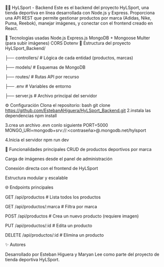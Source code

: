 🏋️‍♂️ HyLSport - Backend
Este es el backend del proyecto HyLSport, una tienda deportiva en línea desarrollada con Node.js y Express. Proporciona una API REST que permite gestionar productos por marca (Adidas, Nike, Puma, Reebok), manejar imágenes, y conectar con el frontend creado en React.

🚀 Tecnologías usadas
Node.js
Express.js
MongoDB + Mongoose
Multer (para subir imágenes)
CORS
Dotenv
📁 Estructura del proyecto
HyLSport_Backend/

├── controllers/ # Lógica de cada entidad (productos, marcas)

├── models/ # Esquemas de MongoDB

├── routes/ # Rutas API por recurso

├── .env # Variables de entorno

├── server.js # Archivo principal del servidor

⚙️ Configuración
Clona el repositorio: bash git clone https://github.com/EstebanAHiguera/HyLSport_Backend.git
2.instala las dependencias npm install

3.crea un archivo .evn conlo siguiente PORT=5000 MONGO_URI=mongodb+srv://:<contraseña>@.mongodb.net/hylsport

4.Inicia el servidor npm run dev

🧠 Funcionalidades principales CRUD de productos deportivos por marca

Carga de imágenes desde el panel de administración

Conexión directa con el frontend de HyLSport

Estructura modular y escalable

🌐 Endpoints principales

GET /api/productos # Lista todos los productos

GET /api/productos/:marca # Filtra por marca

POST /api/productos # Crea un nuevo producto (requiere imagen)

PUT /api/productos/:id # Edita un producto

DELETE /api/productos/:id # Elimina un producto

✨ Autores 

Desarrollado por Esteban Higuera y Maryan Lee como parte del proyecto de tienda deportiva HyLSport.
